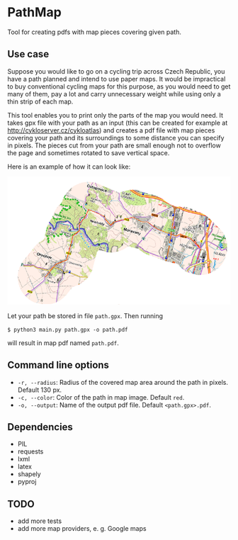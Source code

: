 PathMap
=======

Tool for creating pdfs with map pieces covering given path.

Use case
--------

Suppose you would like to go on a cycling trip across Czech Republic, you have
a path planned and intend to use paper maps. It would be impractical to buy
conventional cycling maps for this purpose, as you would need to get many of
them, pay a lot and carry unnecessary weight while using only a thin strip of
each map.

This tool enables you to print only the parts of the map you would need. It
takes gpx file with your path as an input (this can be created for example at
http://cykloserver.cz/cykloatlas) and creates a pdf file with map pieces
covering your path and its surroundings to some distance you can specify in
pixels. The pieces cut from your path are small enough not to
overflow the page and sometimes rotated to save vertical space.

Here is an example of how it can look like:

![Map piece](example.png)

Let your path be stored in file `path.gpx`. Then running
```
$ python3 main.py path.gpx -o path.pdf
```
will result in map pdf named `path.pdf`.

Command line options
--------------------

* `-r, --radius`: Radius of the covered map area around the path in pixels.
  Default 130 px.
* `-c, --color`: Color of the path in map image. Default `red`.
* `-o, --output`: Name of the output pdf file. Default `<path.gpx>.pdf`.

Dependencies
------------
* PIL
* requests
* lxml
* latex
* shapely
* pyproj

TODO
----

* add more tests
* add more map providers, e. g. Google maps
